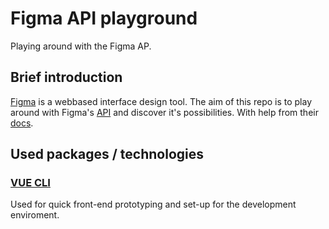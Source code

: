 # Figma API playground
Playing around with the Figma AP.

## Brief introduction
[Figma](https://www.figma.com/) is a webbased interface design tool.
The aim of this repo is to play around with Figma's [API](https://www.figma.com/developers) and discover it's possibilities. With help from their [docs](https://www.figma.com/developers/docs).

## Used packages / technologies 

### [VUE CLI](https://cli.vuejs.org/)
Used for quick front-end prototyping and set-up for the development enviroment.